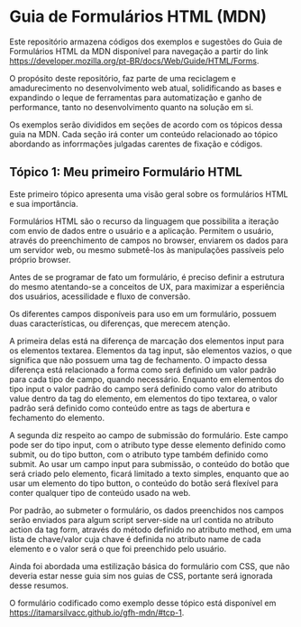 # Guia de Formulários HTML (MDN)

Este repositório armazena códigos dos exemplos e sugestões do Guia de Formulários HTML da MDN disponível para navegação a partir do link https://developer.mozilla.org/pt-BR/docs/Web/Guide/HTML/Forms. 

O propósito deste repositório, faz parte de uma reciclagem e amadurecimento no desenvolvimento web atual, solidificando as bases e expandindo o leque de ferramentas para automatização e ganho de performance, tanto no desenvolvimento quanto na solução em si.

Os exemplos serão divididos em seções de acordo com os tópicos dessa guia na MDN. Cada seção irá conter um conteúdo relacionado ao tópico abordando as inforrmações julgadas carentes de fixação e códigos.

## Tópico 1: Meu primeiro Formulário HTML

Este primeiro tópico apresenta uma visão geral sobre os formulários HTML e sua importância. 

Formulários HTML são o recurso da linguagem que possibilita a iteração com envio de dados entre o usuário e a aplicação. Permitem o usuário, através do preenchimento de campos no browser, enviarem os dados para um servidor web, ou mesmo submetê-los às manipulações passíveis pelo próprio browser.

Antes de se programar de fato um formulário, é preciso definir a estrutura do mesmo atentando-se a conceitos de UX, para maximizar a esperiência dos usuários, acessilidade e fluxo de conversão.

Os diferentes campos disponíveis para uso em um formulário, possuem duas características, ou diferenças, que merecem atenção. 

A primeira delas está na diferença de marcação dos elementos input para os elementos textarea. Elementos da tag input, são elementos vazios, o que significa que não possuem uma tag de fechamento. O impacto dessa diferença está relacionado a forma como será definido um valor padrão para cada tipo de campo, quando necessário. Enquanto em elementos do tipo input o valor padrão do campo será definido como valor do atributo value dentro da tag do elemento, em elementos do tipo textarea, o valor padrão será definido como conteúdo entre as tags de abertura e fechamento do elemento.

A segunda diz respeito ao campo de submissão do formulário. Este campo pode ser do tipo input, com o atributo type desse elemento definido como submit, ou do tipo button, com o atributo type também definido como submit. Ao usar um campo input para submissão, o conteúdo do botão que será criado pelo elemento, ficará limitado a texto simples, enquanto que ao usar um elemento do tipo button, o conteúdo do botão será flexível para conter qualquer tipo de conteúdo usado na web.

Por padrão, ao submeter o formulário, os dados preenchidos nos campos serão enviados para algum script server-side na url contida no atributo action da tag form, através do método definido no atributo method, em uma lista de chave/valor cuja chave é definida no atributo name de cada elemento e o valor será o que foi preenchido pelo usuário.

Ainda foi abordada uma estilização básica do formulário com CSS, que não deveria estar nesse guia sim nos guias de CSS, portante será ignorada desse resumos.

O formulário codificado como exemplo desse tópico está disponível em https://itamarsilvacc.github.io/gfh-mdn/#tcp-1.